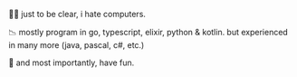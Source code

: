 🦇✨ just to be clear, i hate computers.

📉 mostly program in go, typescript, elixir, python & kotlin. but experienced in many more (java, pascal, c#, etc.)

💫 and most importantly, have fun. 
